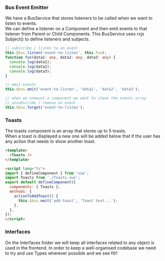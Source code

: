 ### Bus Event Emitter
We have a BusService that stores listeners to be called when we want to listen to events.<br>
We can define a listener on a Component and then emit events to that listener from Parent or Child Components.
This BusService uses rxjs Subject() to define listeners and subjects.
```typescript
// subscribe / listen to an event
this.$bus.listen('event-to-listen', this.fun);
function fun(data1: any, data2: any, data3: any) {
  console.log(data1);
  console.log(data2);
  console.log(data3);
}

// emit events
this.$bus.emit('event-to-listen', 'data1', 'data2', 'data3');

// when we unmount a component we want to clean the events array
// unsubscribe / remove an event
this.$bus.forget('event-to-listen');
```

### Toasts
The toasts component is an array that stores up to 5 toasts.<br>
When a toast is displayed a new one will be added below that if the user has any action that needs to show another toast.
```html
<template>
  <Toasts />
</template>

<script lang="ts">
import { defineComponent } from 'vue';
import Toasts from './Toasts.vue';
export default defineComponent({
  components: { Toasts },
  methods: {
    actionToAddToast() {
      this.$bus.emit('add-toast', 'Toast text...');
    },
  },
});
</script>
```

### Interfaces
On the Interfaces folder we will keep all interfaces related to any object
is used in the frontend.
In order to keep a well-organised codebase we need to try and use Types wherever possible
and we see fit!!
